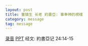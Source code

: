 ```yaml
---
layout: post
title: 董镇生 长老 約書亞: 事奉神的榜樣
category: message
tag: message
---
```


[录音](https://drive.google.com/open?id=1N_W2gqYok1-nwWV1rlOqihD52wNYAgBu) [PPT](https://drive.google.com/open?id=1AeFvyZIRBm4Ldw3fhx2MpeNQ-pMofgf-) 经文: 約書亞记 24:14-15
